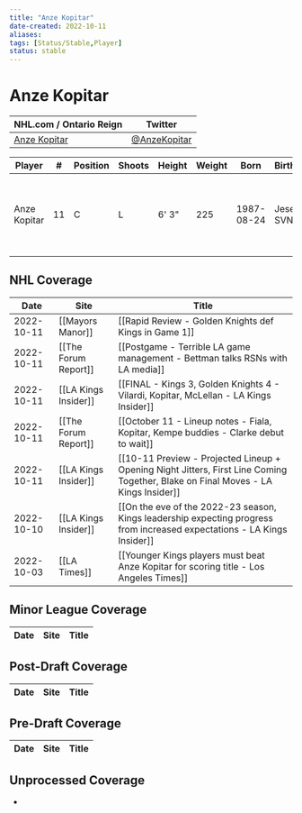 ```yaml
---
title: "Anze Kopitar"
date-created: 2022-10-11
aliases: 
tags: [Status/Stable,Player]
status: stable
---
```


# Anze Kopitar

NHL.com / Ontario Reign | Twitter
-|-
[Anze Kopitar](https://www.nhl.com/player/anze-kopitar-8471685) | [@AnzeKopitar](https://twitter.com/AnzeKopitar)

Player | \# | Position | Shoots | Height | Weight | Born | Birthplace | Draft 
-|-|-|-|-|-|-|-|-
Anze Kopitar | 11 | C | L | 6' 3" | 225 | 1987-08-24 | Jesenice, SVN | 2005 LAK, 1st rd, 11th pk (11th overall)




## NHL  Coverage
Date | Site |  Title
---|---|---
2022-10-11 | [[Mayors Manor]] | [[Rapid Review - Golden Knights def Kings in Game 1]]
2022-10-11 | [[The Forum Report]] | [[Postgame - Terrible LA game management - Bettman talks RSNs with LA media]]
2022-10-11 | [[LA Kings Insider]] | [[FINAL - Kings 3, Golden Knights 4 - Vilardi, Kopitar, McLellan - LA Kings Insider]]
2022-10-11 | [[The Forum Report]] | [[October 11 - Lineup notes - Fiala, Kopitar, Kempe buddies - Clarke debut to wait]]
2022-10-11 | [[LA Kings Insider]] | [[10-11 Preview - Projected Lineup + Opening Night Jitters, First Line Coming Together, Blake on Final Moves - LA Kings Insider]]
2022-10-10 | [[LA Kings Insider]] | [[On the eve of the 2022-23 season, Kings leadership expecting progress from increased expectations - LA Kings Insider]]
2022-10-03 | [[LA Times]] | [[Younger Kings players must beat Anze Kopitar for scoring title - Los Angeles Times]]



## Minor League Coverage
Date | Site |  Title
---|---|---



## Post-Draft Coverage
Date | Site |  Title
---|---|---



## Pre-Draft Coverage
Date | Site |  Title
---|---|---


## Unprocessed Coverage
- 
